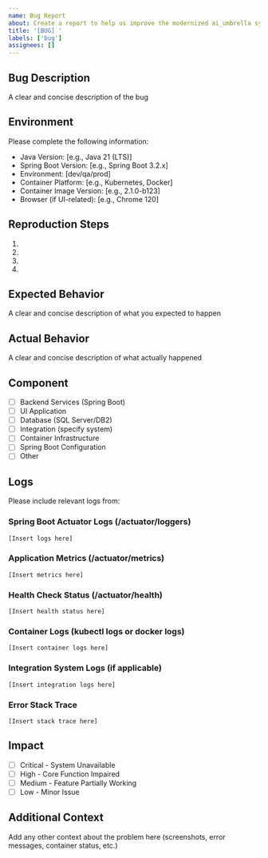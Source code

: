 ```yaml
---
name: Bug Report
about: Create a report to help us improve the modernized ai_umbrella system
title: '[BUG] '
labels: ['bug']
assignees: []
---
```


## Bug Description
A clear and concise description of the bug

## Environment
Please complete the following information:
- Java Version: [e.g., Java 21 (LTS)]
- Spring Boot Version: [e.g., Spring Boot 3.2.x]
- Environment: [dev/qa/prod]
- Container Platform: [e.g., Kubernetes, Docker]
- Container Image Version: [e.g., 2.1.0-b123]
- Browser (if UI-related): [e.g., Chrome 120]

## Reproduction Steps
1. 
2. 
3. 
4. 

## Expected Behavior
A clear and concise description of what you expected to happen

## Actual Behavior
A clear and concise description of what actually happened

## Component
- [ ] Backend Services (Spring Boot)
- [ ] UI Application
- [ ] Database (SQL Server/DB2)
- [ ] Integration (specify system)
- [ ] Container Infrastructure
- [ ] Spring Boot Configuration
- [ ] Other

## Logs
Please include relevant logs from:

### Spring Boot Actuator Logs (/actuator/loggers)
```
[Insert logs here]
```

### Application Metrics (/actuator/metrics)
```
[Insert metrics here]
```

### Health Check Status (/actuator/health)
```
[Insert health status here]
```

### Container Logs (kubectl logs or docker logs)
```
[Insert container logs here]
```

### Integration System Logs (if applicable)
```
[Insert integration logs here]
```

### Error Stack Trace
```
[Insert stack trace here]
```

## Impact
- [ ] Critical - System Unavailable
- [ ] High - Core Function Impaired
- [ ] Medium - Feature Partially Working
- [ ] Low - Minor Issue

## Additional Context
Add any other context about the problem here (screenshots, error messages, container status, etc.)